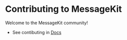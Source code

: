 # Contributing to MessageKit

Welcome to the MessageKit community!

- See contibuting in [Docs](https://message-kit.org/community/contribute)
